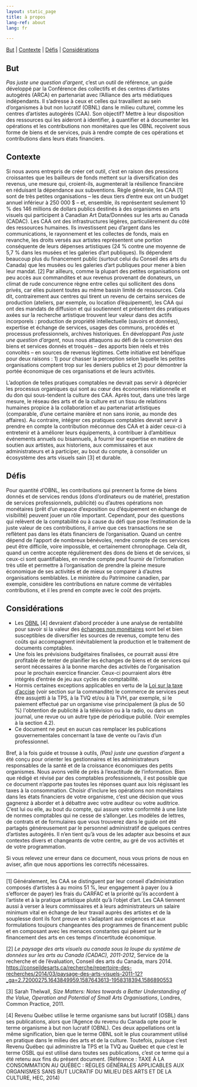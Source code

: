 ```yaml
---
layout: static_page
title: à propos
lang-ref: about
lang: fr

---
```

[But](#but) | [Contexte](#contexte) | [Défis](#défis) | [Considérations](#considérations)
## **But**

_Pas juste une question d’argent_, c’est un outil de référence, un guide développé par la Conférence des collectifs et des centres d’artistes autogérés (ARCA) en partenariat avec l’Alliance des arts médiatiques indépendants. Il s’adresse à ceux et celles qui travaillent au sein d’organismes à but non lucratif (OBNL) dans le milieu culturel, comme les centres d’artistes autogérés (CAA). Son objectif? Mettre à leur disposition des ressources qui les aideront à identifier, à quantifier et à documenter les opérations et les contributions non monétaires que les OBNL reçoivent sous forme de biens et de services, puis à rendre compte de ces opérations et contributions dans leurs états financiers.

## **Contexte**

Si nous avons entrepris de créer cet outil, c’est en raison des pressions croissantes que les bailleurs de fonds mettent sur la diversification des revenus, une mesure qui, croient-ils, augmenterait la résilience financière en réduisant la dépendance aux subventions. Règle générale, les CAA \[1\] sont de très petites organisations – les deux tiers d’entre eux ont un budget annuel inférieur à 250 000 $ – et, ensemble, ils représentent seulement 10 % des 146 millions de dollars publics destinés à des organismes en arts visuels qui participent à Canadian Art Data/Données sur les arts au Canada (CADAC). Les CAA ont des infrastructures légères, particulièrement du côté des ressources humaines. Ils investissent peu d’argent dans les communications, le rayonnement et les collectes de fonds, mais en revanche, les droits versés aux artistes représentent une portion conséquente de leurs dépenses artistiques (24 % contre une moyenne de 5,7 % dans les musées et les galeries d’art publiques). Ils dépendent beaucoup plus du financement public (surtout celui du Conseil des arts du Canada) que les musées ou les galeries d’art publiques pour mener à bien leur mandat. \[2\] Par ailleurs, comme la plupart des petites organisations ont peu accès aux commandites et aux revenus provenant de donateurs, un climat de rude concurrence règne entre celles qui sollicitent des dons privés, car elles puisent toutes au même bassin limité de ressources. Cela dit, contrairement aux centres qui tirent un revenu de certains services de production (ateliers, par exemple, ou location d’équipement), les CAA qui ont des mandats de diffusion et qui soutiennent et présentent des pratiques axées sur la recherche artistique trouvent leur valeur dans des actifs incorporels : production de propriété intellectuelle (savoirs et données), expertise et échange de services, usages des communs, procédés et processus professionnels, archives historiques. En développant _Pas juste une question d’argent_, nous nous attaquons au défi de la conversion des biens et services donnés et troqués – des apports bien réels et très convoités – en sources de revenus légitimes. Cette initiative est bénéfique pour deux raisons : 1) pour chasser la perception selon laquelle les petites organisations comptent trop sur les deniers publics et 2) pour démontrer la portée économique de ces organisations et de leurs activités.

L’adoption de telles pratiques comptables ne devrait pas servir à déprécier les processus organiques qui sont au cœur des économies relationnelle et du don qui sous-tendent la culture des CAA. Après tout, dans une très large mesure, le réseau des arts et de la culture est un tissu de relations humaines propice à la collaboration et au partenariat artistiques (comparable, d’une certaine manière et non sans ironie, au monde des affaires). Au contraire, intégrer ces pratiques comptables devrait servir à prendre en compte la contribution méconnue des CAA et à aider ceux-ci à entretenir et à améliorer leurs équipements, à contribuer à d’ambitieux événements annuels ou bisannuels, à fournir leur expertise en matière de soutien aux artistes, aux historiens, aux commissaires et aux administrateurs et à participer, au bout du compte, à consolider un écosystème des arts visuels sain \[3\] et durable.

## **Défis**

Pour quantité d’OBNL, les contributions qui prennent la forme de biens donnés et de services rendus (dons d’ordinateurs ou de matériel, prestation de services professionnels, publicité) ou d’autres opérations non monétaires (prêt d’un espace d’exposition ou d’équipement en échange de visibilité) peuvent jouer un rôle important. Cependant, pour des questions qui relèvent de la comptabilité ou à cause du défi que pose l’estimation de la juste valeur de ces contributions, il arrive que ces transactions ne se reflètent pas dans les états financiers de l’organisation. Quand un centre dépend de l’apport de nombreux bénévoles, rendre compte de ces services peut être difficile, voire impossible, et certainement chronophage. Cela dit, quand un centre accepte régulièrement des dons de biens et de services, si ceux-ci sont quantifiables, en rendre compte peut fournir de l’information très utile et permettre à l’organisation de prendre la pleine mesure économique de ses activités et de mieux se comparer à d’autres organisations semblables. Le ministère du Patrimoine canadien, par exemple, considère les contributions en nature comme de véritables contributions, et il les prend en compte avec le coût des projets.

## **Considérations**

* Les <a class="tip" href="{{site.baseurl}}/fr/boîte_à_outils/lexique#organisme-sans-but-lucratif" target="_blank" title="Un organisme qui poursuit des fins non lucratives et qui n’est pas enregistré en tant qu’organisme de bienfaisance au niveau fiscal détient généralement le statut d’organisme sans but lucratif au niveau de la taxe de vente. Conséquemment, les organismes culturels et de communication enregistrés, les institutions muséales enregistrées et les organismes de services nationaux dans le domaine des arts enregistrés sont considérés comme des organismes sans but lucratif aux fins de la taxe de vente.">OBNL</a> \[4\] devraient d’abord procéder à une analyse de rentabilité pour savoir si la valeur des <a class="tip" href="{{site.baseurl}}/fr/boîte_à_outils/lexique#échanges-non-monétaires" target="_blank" title="Aussi appelé 'échange de service', l’échanges d’actifs, (très rarement de passifs) ou de services non monétaires contre d’autres actifs, passifs ou services non monétaires, sans contrepartie financière ou moyennant une contrepartie financière négligeable; l’échange est une pratique courante des partenariats et co-productions dans lesquels chaque partie contribue des biens et des services de valeurs plus ou moins égales.">échanges non monétaires</a> sont bel et bien susceptibles de diversifier les sources de revenus, compte tenu des coûts qui accompagnent inévitablement la production et le traitement de documents comptables.
* Une fois les prévisions budgétaires finalisées, ce pourrait aussi être profitable de tenter de planifier les échanges de biens et de services qui seront nécessaires à la bonne marche des activités de l’organisation pour le prochain exercice financier. Ceux-ci pourraient alors être intégrés d’entrée de jeu aux cycles de comptabilité.
* Hormis certaines exceptions applicables en vertu de la <a class="external" href="https://www.canada.ca/fr/agence-revenu/services/formulaires-publications/publications/news93/nouvelles-accise-tps-tvh-no-93.html" target="_blank">Loi sur la taxe d’accise</a> (voir section sur la commandite) le commerce de services peut être assujetti à la TPS, à la TVQ et/ou à la TVH, par exemple, si le paiement effectué par un organisme vise principalement (à plus de 50 %) l'obtention de publicité à la télévision ou à la radio, ou dans un journal, une revue ou un autre type de périodique publié. (Voir exemples à la section 4.2).
* Ce document ne peut en aucun cas remplacer les publications gouvernementales concernant la taxe de vente ou l’avis d’un professionnel.

Bref, à la fois guide et trousse à outils, _(Pas) juste une question d’argent_ a été conçu pour orienter les gestionnaires et les administrateurs responsables de la santé et de la croissance économiques des petits organismes. Nous avons veillé de près à l’exactitude de l’information. Bien que rédigé et révisé par des comptables professionnels, il est possible que ce document n’apporte pas toutes les réponses quant aux lois régissant les taxes à la consommation. Choisir d’inclure les opérations non monétaires dans les états financiers de votre organisme, c’est une décision que vous gagnerez à aborder et à débattre avec votre auditeur ou votre auditrice. C’est lui ou elle, au bout du compte, qui assure votre conformité à une liste de normes comptables qui ne cesse de s’allonger. Les modèles de lettres, de contrats et de formulaires que vous trouverez dans le guide ont été partagés généreusement par le personnel administratif de quelques centres d’artistes autogérés. Il n’en tient qu’à vous de les adapter aux besoins et aux contextes divers et changeants de votre centre, au gré de vos activités et de votre programmation.

Si vous relevez une erreur dans ce document, nous vous prions de nous en aviser, afin que nous apportions les correctifs nécessaires.


***

\[1\] Généralement, les CAA se distinguent par leur conseil d’administration composés d’artistes à au moins 51 %, leur engagement à payer (ou à s’efforcer de payer) les frais du CARFAC et la priorité qu’ils accordent à l’artiste et à la pratique artistique plutôt qu’à l’objet d’art. Les CAA tiennent aussi à verser à leurs commissaires et à leurs administrateurs un salaire minimum vital en échange de leur travail auprès des artistes et de la souplesse dont ils font preuve en s’adaptant aux exigences et aux formulations toujours changeantes des programmes de financement public et en composant avec les menaces constantes qui pèsent sur le financement des arts en ces temps d’incertitude économique.

\[2\] _Le paysage des arts visuels au canada sous la loupe du système de données sur les arts au Canada (CADAC), 2011-2012_, Service de la recherche et de l’évaluation, Conseil des arts du Canada, mars 2014. 
<a class="external" href="https://conseildesarts.ca/recherche/repertoire-des-recherches/2014/03/paysage-des-arts-visuels-2011-12?_ga=2.72000275.1643849959.1587643613-1958318394.1586890553" target="_blank" title="Le paysage des arts visuels au canada sous la loupe du système de données sur les arts au Canada (CADAC), 2011-2012">https://conseildesarts.ca/recherche/repertoire-des-recherches/2014/03/paysage-des-arts-visuels-2011-12?_ga=2.72000275.1643849959.1587643613-1958318394.1586890553</a>

\[3\] Sarah Thelwall, _Size Matters: Notes towards a Better Understanding of the Value, Operation and Potential of Small Arts Organisations_, Londres, Common Practice, 2011.

\[4\] Revenu Québec utilise le terme organisme sans but lucratif (OSBL) dans ses publications, alors que l’Agence du revenu du Canada opte pour le terme organisme à but non lucratif (OBNL). Ces deux appellations ont la même signification, bien que le terme OBNL soit le plus couramment utilisé en pratique dans le milieu des arts et de la culture. Toutefois, puisque c’est Revenu Québec qui administre la TPS et la TVQ au Québec et que c’est le terme OSBL qui est utilisé dans toutes ses publications, c’est ce terme qui a été retenu aux fins du présent document. (Référence : TAXE À LA CONSOMMATION AU QUÉBEC : RÈGLES GÉNÉRALES APPLICABLES AUX ORGANISMES SANS BUT LUCRATIF DU MILIEU DES ARTS ET DE LA CULTURE, HEC, 2014)